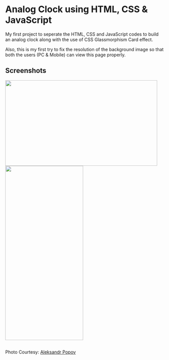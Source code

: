 
# Analog Clock using HTML, CSS & JavaScript

My first project to seperate the HTML, CSS and JavaScript codes to build an analog clock along with the use of CSS Glassmorphism Card effect.

Also, this is my first try to fix the resolution of the background image so that both the users (PC & Mobile) can view this page properly.


## Screenshots

<img src="https://github.com/therandomuser03/analog_clock/blob/main/ss%20for%20readme/for%20pc.png" width="480" height="270">

<img src="https://github.com/therandomuser03/analog_clock/blob/main/ss%20for%20readme/for%20mobile.png" width="246" height="550">



## 

Photo Courtesy: [Aleksandr Popov](https://unsplash.com/@5tep5?utm_source=unsplash&utm_medium=referral&utm_content=creditCopyText)

